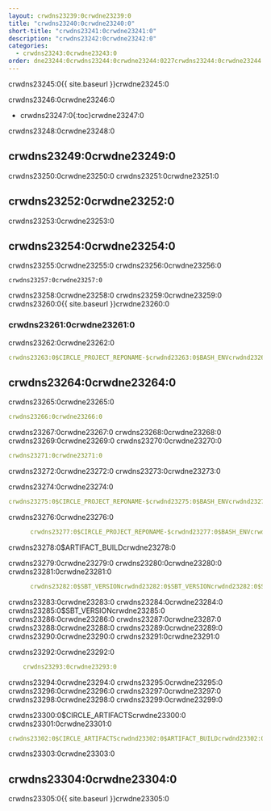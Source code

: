 ```yaml
---
layout: crwdns23239:0crwdne23239:0
title: "crwdns23240:0crwdne23240:0"
short-title: "crwdns23241:0crwdne23241:0"
description: "crwdns23242:0crwdne23242:0"
categories:
  - crwdns23243:0crwdne23243:0
order: dne23244:0crwdns23244:0crwdne23244:0227crwdns23244:0crwdne23244:00.38277crwdns23244:0crwdne23244:074crwdns23244:0crwdne23244:0
---
```

crwdns23245:0{{ site.baseurl }}crwdne23245:0

crwdns23246:0crwdne23246:0

- crwdns23247:0{:toc}crwdne23247:0

crwdns23248:0crwdne23248:0

## crwdns23249:0crwdne23249:0

crwdns23250:0crwdne23250:0 crwdns23251:0crwdne23251:0

## crwdns23252:0crwdne23252:0

crwdns23253:0crwdne23253:0

## crwdns23254:0crwdne23254:0

crwdns23255:0crwdne23255:0 crwdns23256:0crwdne23256:0

    crwdns23257:0crwdne23257:0
    

crwdns23258:0crwdne23258:0 crwdns23259:0crwdne23259:0 crwdns23260:0{{ site.baseurl }}crwdne23260:0

### crwdns23261:0crwdne23261:0

crwdns23262:0crwdne23262:0

```yaml
crwdns23263:0$CIRCLE_PROJECT_REPONAME-$crwdnd23263:0$BASH_ENVcrwdnd23263:0$SBT_VERSIONcrwdnd23263:0$SBT_VERSIONcrwdnd23263:0$SBT_VERSIONcrwdnd23263:0$SBT_VERSIONcrwdnd23263:0$CIRCLE_ARTIFACTScrwdnd23263:0$ARTIFACT_BUILDcrwdnd23263:0$CIRCLE_ARTIFACTScrwdnd23263:0$ARTIFACT_BUILDcrwdnd23263:0$CIRCLE_SHA1crwdne23263:0
```

## crwdns23264:0crwdne23264:0

crwdns23265:0crwdne23265:0

```yaml
crwdns23266:0crwdne23266:0
```

crwdns23267:0crwdne23267:0 crwdns23268:0crwdne23268:0 crwdns23269:0crwdne23269:0 crwdns23270:0crwdne23270:0

```yaml
crwdns23271:0crwdne23271:0
```

crwdns23272:0crwdne23272:0 crwdns23273:0crwdne23273:0

crwdns23274:0crwdne23274:0

```yaml
crwdns23275:0$CIRCLE_PROJECT_REPONAME-$crwdnd23275:0$BASH_ENVcrwdnd23275:0$SBT_VERSIONcrwdnd23275:0$SBT_VERSIONcrwdnd23275:0$SBT_VERSIONcrwdnd23275:0$SBT_VERSIONcrwdne23275:0
```

crwdns23276:0crwdne23276:0

```yaml
      crwdns23277:0$CIRCLE_PROJECT_REPONAME-$crwdnd23277:0$BASH_ENVcrwdne23277:0
```

crwdns23278:0$ARTIFACT_BUILDcrwdne23278:0

crwdns23279:0crwdne23279:0 crwdns23280:0crwdne23280:0 crwdns23281:0crwdne23281:0

```yaml
      crwdns23282:0$SBT_VERSIONcrwdnd23282:0$SBT_VERSIONcrwdnd23282:0$SBT_VERSIONcrwdnd23282:0$SBT_VERSIONcrwdne23282:0
```

crwdns23283:0crwdne23283:0 crwdns23284:0crwdne23284:0 crwdns23285:0$SBT_VERSIONcrwdne23285:0 crwdns23286:0crwdne23286:0 crwdns23287:0crwdne23287:0 crwdns23288:0crwdne23288:0 crwdns23289:0crwdne23289:0 crwdns23290:0crwdne23290:0 crwdns23291:0crwdne23291:0

crwdns23292:0crwdne23292:0

```yaml
    crwdns23293:0crwdne23293:0
```

crwdns23294:0crwdne23294:0 crwdns23295:0crwdne23295:0 crwdns23296:0crwdne23296:0 crwdns23297:0crwdne23297:0 crwdns23298:0crwdne23298:0 crwdns23299:0crwdne23299:0

crwdns23300:0$CIRCLE_ARTIFACTScrwdne23300:0 crwdns23301:0crwdne23301:0

```yaml
crwdns23302:0$CIRCLE_ARTIFACTScrwdnd23302:0$ARTIFACT_BUILDcrwdnd23302:0$CIRCLE_ARTIFACTScrwdnd23302:0$ARTIFACT_BUILDcrwdnd23302:0$CIRCLE_SHA1crwdne23302:0
```

crwdns23303:0crwdne23303:0

## crwdns23304:0crwdne23304:0

crwdns23305:0{{ site.baseurl }}crwdne23305:0